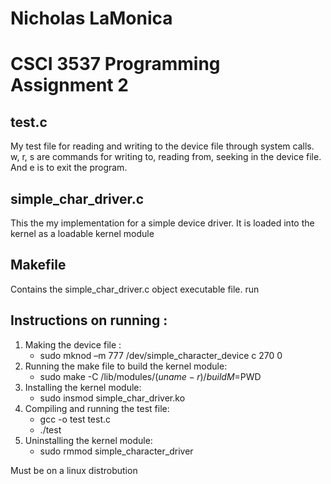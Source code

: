 # Nicholas LaMonica  
# CSCI 3537 Programming Assignment 2  

## test.c
My test file for reading and writing to the device file through system calls.
w, r, s are commands for writing to, reading from, seeking in the device file.  And e is to exit the program.

## simple_char_driver.c
This the my implementation for a simple device driver. It is loaded into the kernel as a loadable kernel module

## Makefile
Contains the simple_char_driver.c object executable file.
run


## Instructions on running :
1. Making the device file :
	- sudo mknod –m 777 /dev/simple_character_device c 270 0
2. Running the make file to build the kernel module:
	- sudo make -C /lib/modules/$(uname -r)/build M=$PWD
3. Installing the kernel module:
	- sudo insmod simple_char_driver.ko
4. Compiling and running the test file:
	- gcc -o test test.c
	- ./test
5. Uninstalling the kernel module:
	- sudo rmmod simple_character_driver  


Must be on a linux distrobution

